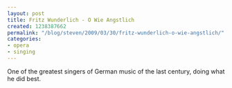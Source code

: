 ```yaml
---
layout: post
title: Fritz Wunderlich - O Wie Angstlich
created: 1238387662
permalink: "/blog/steven/2009/03/30/fritz-wunderlich-o-wie-angstlich/"
categories:
- opera
- singing
---
```

<!--more-->
<p>One of the greatest singers of German music of the last century, doing what he did best.</p>

